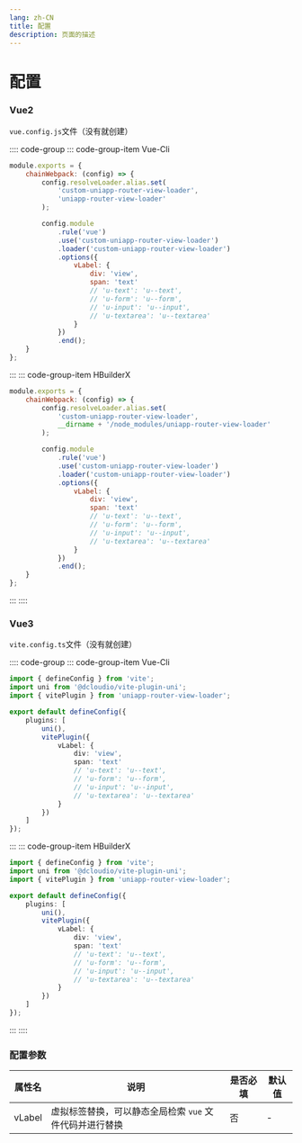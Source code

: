 ```yaml
---
lang: zh-CN
title: 配置
description: 页面的描述
---
```


# 配置

### Vue2

`vue.config.js`文件（没有就创建）

:::: code-group
::: code-group-item Vue-Cli

```js
module.exports = {
    chainWebpack: (config) => {
        config.resolveLoader.alias.set(
            'custom-uniapp-router-view-loader',
            'uniapp-router-view-loader'
        );

        config.module
            .rule('vue')
            .use('custom-uniapp-router-view-loader')
            .loader('custom-uniapp-router-view-loader')
            .options({
                vLabel: {
                    div: 'view',
                    span: 'text'
                    // 'u-text': 'u--text',
                    // 'u-form': 'u--form',
                    // 'u-input': 'u--input',
                    // 'u-textarea': 'u--textarea'
                }
            })
            .end();
    }
};
```

:::
::: code-group-item HBuilderX

```js
module.exports = {
    chainWebpack: (config) => {
        config.resolveLoader.alias.set(
            'custom-uniapp-router-view-loader',
            __dirname + '/node_modules/uniapp-router-view-loader'
        );

        config.module
            .rule('vue')
            .use('custom-uniapp-router-view-loader')
            .loader('custom-uniapp-router-view-loader')
            .options({
                vLabel: {
                    div: 'view',
                    span: 'text'
                    // 'u-text': 'u--text',
                    // 'u-form': 'u--form',
                    // 'u-input': 'u--input',
                    // 'u-textarea': 'u--textarea'
                }
            })
            .end();
    }
};
```

:::
::::

### Vue3

`vite.config.ts`文件（没有就创建）

:::: code-group
::: code-group-item Vue-Cli

```ts
import { defineConfig } from 'vite';
import uni from '@dcloudio/vite-plugin-uni';
import { vitePlugin } from 'uniapp-router-view-loader';

export default defineConfig({
    plugins: [
        uni(),
        vitePlugin({
            vLabel: {
                div: 'view',
                span: 'text'
                // 'u-text': 'u--text',
                // 'u-form': 'u--form',
                // 'u-input': 'u--input',
                // 'u-textarea': 'u--textarea'
            }
        })
    ]
});
```

:::
::: code-group-item HBuilderX

```ts
import { defineConfig } from 'vite';
import uni from '@dcloudio/vite-plugin-uni';
import { vitePlugin } from 'uniapp-router-view-loader';

export default defineConfig({
    plugins: [
        uni(),
        vitePlugin({
            vLabel: {
                div: 'view',
                span: 'text'
                // 'u-text': 'u--text',
                // 'u-form': 'u--form',
                // 'u-input': 'u--input',
                // 'u-textarea': 'u--textarea'
            }
        })
    ]
});
```

:::
::::

### 配置参数

| 属性名 | 说明                                                | 是否必填 | 默认值 |
| ------ | --------------------------------------------------- | -------- | ------ |
| vLabel | 虚拟标签替换，可以静态全局检索 `vue` 文件代码并进行替换 | 否       | -      |
